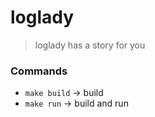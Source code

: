 # loglady
> loglady has a story for you

### Commands

* `make build` -> build
* `make run` -> build and run
